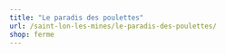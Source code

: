 ```yaml
---
title: "Le paradis des poulettes"
url: /saint-lon-les-mines/le-paradis-des-poulettes/
shop: ferme
---
```

